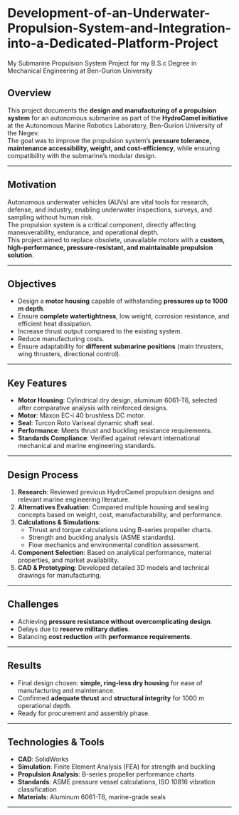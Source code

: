 # Development-of-an-Underwater-Propulsion-System-and-Integration-into-a-Dedicated-Platform-Project
My Submarine Propulsion System Project for my B.S.c Degree in Mechanical Engineering at Ben-Gurion University

##  Overview
This project documents the **design and manufacturing of a propulsion system** for an autonomous submarine as part of the **HydroCamel initiative** at the Autonomous Marine Robotics Laboratory, Ben-Gurion University of the Negev.  
The goal was to improve the propulsion system’s **pressure tolerance, maintenance accessibility, weight, and cost-efficiency**, while ensuring compatibility with the submarine’s modular design.

---

##  Motivation
Autonomous underwater vehicles (AUVs) are vital tools for research, defense, and industry, enabling underwater inspections, surveys, and sampling without human risk.  
The propulsion system is a critical component, directly affecting maneuverability, endurance, and operational depth.  
This project aimed to replace obsolete, unavailable motors with a **custom, high-performance, pressure-resistant, and maintainable propulsion solution**.

---

##  Objectives
- Design a **motor housing** capable of withstanding **pressures up to 1000 m depth**.
- Ensure **complete watertightness**, low weight, corrosion resistance, and efficient heat dissipation.
- Increase thrust output compared to the existing system.
- Reduce manufacturing costs.
- Ensure adaptability for **different submarine positions** (main thrusters, wing thrusters, directional control).

---

##  Key Features
- **Motor Housing**: Cylindrical dry design, aluminum 6061-T6, selected after comparative analysis with reinforced designs.
- **Motor**: Maxon EC-i 40 brushless DC motor.
- **Seal**: Turcon Roto Variseal dynamic shaft seal.
- **Performance**: Meets thrust and buckling resistance requirements.
- **Standards Compliance**: Verified against relevant international mechanical and marine engineering standards.

---

##  Design Process
1. **Research**: Reviewed previous HydroCamel propulsion designs and relevant marine engineering literature.
2. **Alternatives Evaluation**: Compared multiple housing and sealing concepts based on weight, cost, manufacturability, and performance.
3. **Calculations & Simulations**:
   - Thrust and torque calculations using B-series propeller charts.
   - Strength and buckling analysis (ASME standards).
   - Flow mechanics and environmental condition assessment.
4. **Component Selection**: Based on analytical performance, material properties, and market availability.
5. **CAD & Prototyping**: Developed detailed 3D models and technical drawings for manufacturing.

---

##  Challenges
- Achieving **pressure resistance without overcomplicating design**.
- Delays due to **reserve military duties**.
- Balancing **cost reduction** with **performance requirements**.

---

##  Results
- Final design chosen: **simple, ring-less dry housing** for ease of manufacturing and maintenance.
- Confirmed **adequate thrust** and **structural integrity** for 1000 m operational depth.
- Ready for procurement and assembly phase.

---

##  Technologies & Tools
- **CAD**: SolidWorks
- **Simulation**: Finite Element Analysis (FEA) for strength and buckling
- **Propulsion Analysis**: B-series propeller performance charts
- **Standards**: ASME pressure vessel calculations, ISO 10816 vibration classification
- **Materials**: Aluminum 6061-T6, marine-grade seals

---
